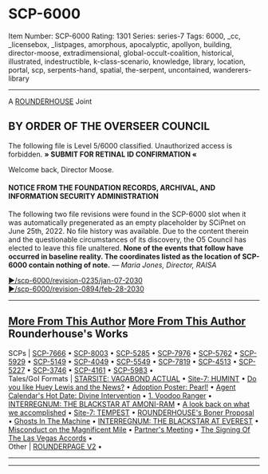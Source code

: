 # SCP-6000
Item Number: SCP-6000
Rating: 1301
Series: series-7
Tags: 6000, _cc, _licensebox, _listpages, amorphous, apocalyptic, apollyon, building, director-moose, extradimensional, global-occult-coalition, historical, illustrated, indestructible, k-class-scenario, knowledge, library, location, portal, scp, serpents-hand, spatial, the-serpent, uncontained, wanderers-library

---

A [ROUNDERHOUSE](https://twitter.com/rounderhouse) Joint
  

## BY ORDER OF THE OVERSEER COUNCIL
The following file is Level 5/6000 classified. Unauthorized access is forbidden.
**» SUBMIT FOR RETINAL ID CONFIRMATION «**
  
  
  

Welcome back, Director Moose.
  
  
  

#### NOTICE FROM THE FOUNDATION RECORDS, ARCHIVAL, AND INFORMATION SECURITY ADMINISTRATION
The following two file revisions were found in the SCP-6000 slot when it was automatically pregenerated as an empty placeholder by SCiPnet on June 25th, 2022. No file history was available.
Due to the content therein and the questionable circumstances of its discovery, the O5 Council has elected to leave this file unaltered. **None of the events that follow have occurred in baseline reality. The coordinates listed as the location of SCP-6000 contain nothing of note.**
_— Maria Jones, Director, RAISA_
  

[▶/scp-6000/revision-0235/jan-07-2030](https://scp-wiki.wikidot.com/scp-6000/offset/1)  
[▶/scp-6000/revision-0894/feb-28-2030](https://scp-wiki.wikidot.com/scp-6000/offset/2)
* * *
[More From This Author](javascript:;)
[More From This Author](javascript:;)
Rounderhouse's Works  
---  
SCPs |  [SCP-7666](/scp-7666) • [SCP-8003](/scp-8003) • [SCP-5285](/scp-5285) • [SCP-7976](/scp-7976) • [SCP-5762](/scp-5762) • [SCP-5929](/scp-5929) • [SCP-5149](/scp-5149) • [SCP-4049](/scp-4049) • [SCP-5549](/scp-5549) • [SCP-7819](/scp-7819) • [SCP-4513](/scp-4513) • [SCP-5227](/scp-5227) • [SCP-3746](/scp-3746) • [SCP-4161](/scp-4161) • [SCP-5983](/scp-5983) •  
Tales/GoI Formats |  [STARSITE: VAGABOND ACTUAL](/vagabond-actual) • [Site-7: HUMINT](/humint) • [Do you like Huey Lewis and the News?](/do-you-like-huey-lewis-and-the-news) • [Adoption Poster: Pearl!](/adoption-poster-pearl) • [Agent Calendar's Hot Date: Divine Intervention](/agent-calendars-hot-date-1) • [1\. Voodoo Ranger](/voodoo-ranger) • [INTERREGNUM: THE BLACKSTAR AT AMONI-RAM](/interregnum-blackstar) • [A look back on what we accomplished](/a-look-back-on-what-we-accomplished) • [Site-7: TEMPEST](/tempest) • [ROUNDERHOUSE's Boner Proposal](/bone-proposal) • [Ghosts In The Machine](/ghosts-in-the-machine) • [INTERREGNUM: THE BLACKSTAR AT EVEREST](/interregnum-everest) • [Misconduct on the Magnificent Mile](/misconduct-on-the-magnificent-mile) • [Partner's Meeting](/partner-s-meeting) • [The Signing Of The Las Vegas Accords](/the-signing-of-the-las-vegas-accords) •  
Other |  [ROUNDERPAGE V2](/rounderhouse-s-author-page) •  
* * *
* * *